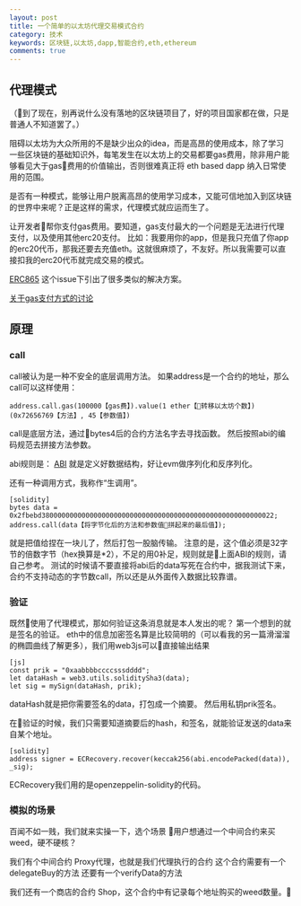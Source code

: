 ```yaml
---
layout: post
title: 一个简单的以太坊代理交易模式合约
category: 技术
keywords: 区块链,以太坊,dapp,智能合约,eth,ethereum
comments: true
---
```


## 代理模式
（到了现在，别再说什么没有落地的区块链项目了，好的项目国家都在做，只是普通人不知道罢了。）

阻碍以太坊为大众所用的不是缺少出众的idea，而是高昂的使用成本，除了学习一些区块链的基础知识外，每笔发生在以太坊上的交易都要gas费用，除非用户能够看见大于gas费用的价值输出，否则很难真正将 eth based dapp 纳入日常使用的范围。

是否有一种模式，能够让用户脱离高昂的使用学习成本，又能可信地加入到区块链的世界中来呢？正是这样的需求，代理模式就应运而生了。

让开发者帮你支付gas费用。要知道，gas支付最大的一个问题是无法进行代理支付，以及使用其他erc20支付。
比如：我要用你的app，但是我只充值了你app的erc20代币，那我还要去充值eth。这就很麻烦了，不友好。所以我需要可以直接扣我的erc20代币就完成交易的模式。

[ERC865](https://github.com/ethereum/EIPs/issues/865)
这个issue下引出了很多类似的解决方案。

[关于gas支付方式的讨论](https://ethresear.ch/t/pos-and-economic-abstraction-stakers-would-be-able-to-accept-gas-price-in-any-erc20-token/721)

## 原理

### call
call被认为是一种不安全的底层调用方法。
如果address是一个合约的地址，那么call可以这样使用：
```
address.call.gas(100000【gas费】).value(1 ether【转移以太坊个数】)(0x72656769【方法】, 45【参数值】)
```
call是底层方法，通过bytes4后的合约方法名字去寻找函数。
然后按照abi的编码规范去拼接方法参数。

abi规则是：
[ABI](https://github.com/ethereum/wiki/wiki/Ethereum-Contract-ABI)
就是定义好数据结构，好让evm做序列化和反序列化。

还有一种调用方式，我称作“生调用”。
``` 
[solidity]
bytes data = 0x2fbebd3800000000000000000000000000000000000000000000000000000022;
address.call(data【将字节化后的方法和参数值拼起来的最后值】);
```
就是把值给捏在一块儿了，然后打包一股脑传输。
注意的是，这个值必须是32字节的倍数字节（hex换算是*2），不足的用0补足，规则就是上面ABI的规则，请自己参考。
测试的时候请不要直接将abi后的data写死在合约中，据我测试下来，合约不支持动态的字节数call，所以还是从外面传入数据比较靠谱。

### 验证
既然使用了代理模式，那如何验证这条消息就是本人发出的呢？
第一个想到的就是签名的验证。
eth中的信息加密签名算是比较简明的（可以看我的另一篇滑溜溜的椭圆曲线了解更多），我们用web3js可以直接输出结果
```
[js]
const prik = "0xaabbbbccccsssdddd";
let dataHash = web3.utils.soliditySha3(data);
let sig = mySign(dataHash, prik);
```
dataHash就是把你需要签名的data，打包成一个摘要。
然后用私钥prik签名。

在验证的时候，我们只需要知道摘要后的hash，和签名，就能验证发送的data来自某个地址。
```
[solidity]
address signer = ECRecovery.recover(keccak256(abi.encodePacked(data)), _sig);
```
ECRecovery我们用的是openzeppelin-solidity的代码。


### 模拟的场景
百闻不如一贱，我们就来实操一下，选个场景
用户想通过一个中间合约来买weed，硬不硬核？

我们有个中间合约
Proxy代理，也就是我们代理执行的合约
这个合约需要有一个delegateBuy的方法
还要有一个verifyData的方法

我们还有一个商店的合约
Shop，这个合约中有记录每个地址购买的weed数量。



